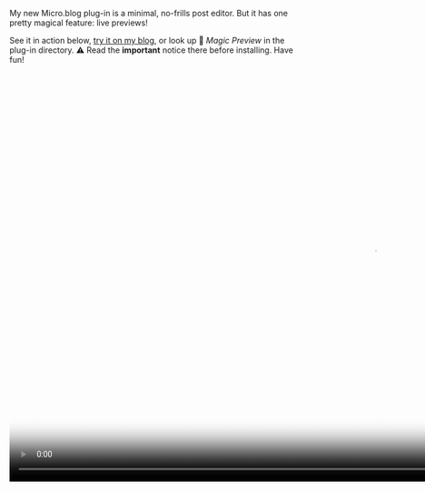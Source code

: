---
---

My new Micro.blog plug-in is a minimal, no-frills post editor. But it has one pretty magical feature: live previews!

See it in action below, [try it on my blog](https://dahlstrand.net/magic/), or look up 🦄 *Magic Preview* in the plug-in directory. ⚠️&nbsp;Read the **important** notice there before installing. Have fun!

<video
  src="/videos/magic-preview.mp4"
  poster="/images/magic-preview-cover.jpg"
  width="1280"
  height="720"
  preload="none"
  controls
  autoplay
  loop
  muted
  playsinline
  disablepictureinpicture>
</video>
